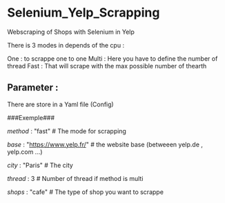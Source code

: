# Selenium_Yelp_Scrapping
Webscraping of Shops with Selenium in Yelp


There is 3 modes in depends of the cpu :

One : to scrappe one to one
Multi : Here you have to define the number of thread
Fast : That will scrape with the max possible number of thearth

## Parameter :

 
There are store in a Yaml file (Config) 

###Exemple###

*method* : "fast" # The mode for scrapping

*base* : "https://www.yelp.fr/" # the website base (betweeen yelp.de , yelp.com ...)

*city* : "Paris" # The city

*thread* : 3 # Number of thread if method is multi

*shops* : "cafe" # The type of shop you want to scrappe

